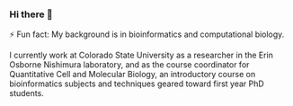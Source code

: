 ### Hi there 👋

⚡ Fun fact: My background is in bioinformatics and computational biology.  

I currently work at Colorado State University as a researcher in the Erin Osborne Nishimura laboratory, and as the course coordinator for Quantitative Cell and Molecular Biology, an introductory course on bioinformatics subjects and techniques geared toward first year PhD students.


<!--
**meekrob/meekrob** is a ✨ _special_ ✨ repository because its `README.md` (this file) appears on your GitHub profile.

Here are some ideas to get you started:

- 🔭 I’m currently working on ...
- 🌱 I’m currently learning ...
- 👯 I’m looking to collaborate on ...
- 🤔 I’m looking for help with ...
- 💬 Ask me about ...
- 📫 How to reach me: ...
- 😄 Pronouns: ...
- ⚡ Fun fact: ...
-->
